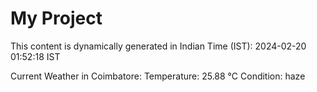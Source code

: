 # My Project

This content is dynamically generated in Indian Time (IST): 2024-02-20 01:52:18 IST


Current Weather in Coimbatore:
Temperature: 25.88 °C
Condition: haze
